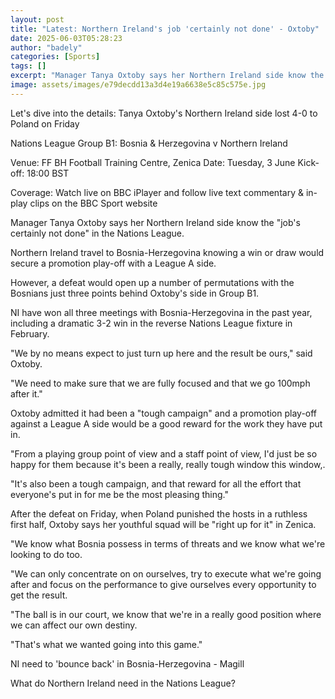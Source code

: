 ```yaml
---
layout: post
title: "Latest: Northern Ireland's job 'certainly not done' - Oxtoby"
date: 2025-06-03T05:28:23
author: "badely"
categories: [Sports]
tags: []
excerpt: "Manager Tanya Oxtoby says her Northern Ireland side know the 'job's certainly not done' in the Nations League ahead of Tuesday's game in Bosnia-Herzeg"
image: assets/images/e79decdd13a3d4e19a6638e5c85c575e.jpg
---
```


Let's dive into the details: Tanya Oxtoby's Northern Ireland side lost 4-0 to Poland on Friday

Nations League Group B1: Bosnia & Herzegovina v Northern Ireland

Venue: FF BH Football Training Centre, Zenica Date: Tuesday, 3 June Kick-off: 18:00 BST

Coverage: Watch live on BBC iPlayer and follow live text commentary & in-play clips on the BBC Sport website

Manager Tanya Oxtoby says her Northern Ireland side know the "job's certainly not done" in the Nations League.

Northern Ireland travel to Bosnia-Herzegovina knowing a win or draw would secure a promotion play-off with a League A side.

However, a defeat would open up a number of permutations with the Bosnians just three points behind Oxtoby's side in Group B1.

NI have won all three meetings with Bosnia-Herzegovina in the past year, including a dramatic 3-2 win in the reverse Nations League fixture in February.

"We by no means expect to just turn up here and the result be ours," said Oxtoby.

"We need to make sure that we are fully focused and that we go 100mph after it." 

Oxtoby admitted it had been a "tough campaign" and a promotion play-off against a League A side would be a good reward for the work they have put in.

"From a playing group point of view and a staff point of view, I'd just be so happy for them because it's been a really, really tough window this window,.

"It's also been a tough campaign, and that reward for all the effort that everyone's put in for me be the most pleasing thing."

After the defeat on Friday, when Poland punished the hosts in a ruthless first half, Oxtoby says her youthful squad will be "right up for it" in Zenica.

"We know what Bosnia possess in terms of threats and we know what we're looking to do too.

"We can only concentrate on on ourselves, try to execute what we're going after and focus on the performance to give ourselves every opportunity to get the result.

"The ball is in our court, we know that we're in a really good position where we can affect our own destiny. 

"That's what we wanted going into this game." 

NI need to 'bounce back' in Bosnia-Herzegovina - Magill

What do Northern Ireland need in the Nations League?

